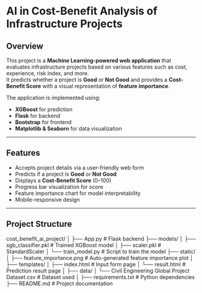 # AI in Cost-Benefit Analysis of Infrastructure Projects

## Overview
This project is a **Machine Learning-powered web application** that evaluates infrastructure projects based on various features such as cost, experience, risk index, and more.  
It predicts whether a project is **Good** or **Not Good** and provides a **Cost-Benefit Score** with a visual representation of **feature importance**.

The application is implemented using:
- **XGBoost** for prediction
- **Flask** for backend
- **Bootstrap** for frontend
- **Matplotlib & Seaborn** for data visualization

---

## Features
- Accepts project details via a user-friendly web form
- Predicts if a project is **Good** or **Not Good**
- Displays a **Cost-Benefit Score** (0–100)
- Progress bar visualization for score
- Feature importance chart for model interpretability
- Mobile-responsive design

---

## Project Structure
cost_benefit_ai_project/
│
├── App.py # Flask backend
├── models/
│ ├── xgb_classifier.pkl # Trained XGBoost model
│ ├── scaler.pkl # StandardScaler
│ └── train_model.py # Script to train the model
├── static/
│ ├── feature_importance.png # Auto-generated feature importance plot
│
├── templates/
│ ├── index.html # Input form page
│ └── result.html # Prediction result page
│
├── data/
│ └── Civil Engineering Global Project Dataset.csv # Dataset used
│
├── requirements.txt # Python dependencies
├── README.md # Project documentation

